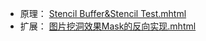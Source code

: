 - 原理： [Stencil Buffer&Stencil Test.mhtml](../assets/Stencil_Buffer&Stencil_Test_1697708438583_0.mhtml)
- 扩展： [图片挖洞效果Mask的反向实现.mhtml](../assets/图片挖洞效果Mask的反向实现_1697708484255_0.mhtml)